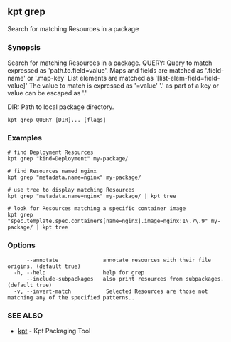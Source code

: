 ## kpt grep

Search for matching Resources in a package

### Synopsis

Search for matching Resources in a package.
  QUERY:
    Query to match expressed as 'path.to.field=value'.
    Maps and fields are matched as '.field-name' or '.map-key'
    List elements are matched as '[list-elem-field=field-value]'
    The value to match is expressed as '=value'
    '.' as part of a key or value can be escaped as '\.'

  DIR:
    Path to local package directory.


```
kpt grep QUERY [DIR]... [flags]
```

### Examples

```
# find Deployment Resources
kpt grep "kind=Deployment" my-package/

# find Resources named nginx
kpt grep "metadata.name=nginx" my-package/

# use tree to display matching Resources
kpt grep "metadata.name=nginx" my-package/ | kpt tree

# look for Resources matching a specific container image
kpt grep "spec.template.spec.containers[name=nginx].image=nginx:1\.7\.9" my-package/ | kpt tree

```

### Options

```
      --annotate              annotate resources with their file origins. (default true)
  -h, --help                  help for grep
      --include-subpackages   also print resources from subpackages. (default true)
  -v, --invert-match           Selected Resources are those not matching any of the specified patterns..
```

### SEE ALSO

* [kpt](kpt.md)	 - Kpt Packaging Tool

